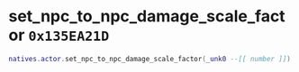 # set_npc_to_npc_damage_scale_factor `0x135EA21D`

```lua
natives.actor.set_npc_to_npc_damage_scale_factor(_unk0 --[[ number ]])
```